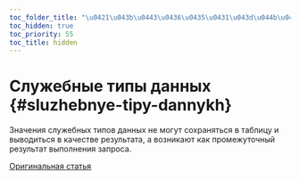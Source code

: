 ```yaml
---
toc_folder_title: "\u0421\u043b\u0443\u0436\u0435\u0431\u043d\u044b\u0435\u0020\u0442\u0438\u043f\u044b\u0020\u0434\u0430\u043d\u043d\u044b\u0445"
toc_hidden: true
toc_priority: 55
toc_title: hidden
---
```


# Служебные типы данных {#sluzhebnye-tipy-dannykh}

Значения служебных типов данных не могут сохраняться в таблицу и выводиться в качестве результата, а возникают как промежуточный результат выполнения запроса.

[Оригинальная статья](https://clickhouse.tech/docs/ru/data_types/special_data_types/) <!--hide-->
